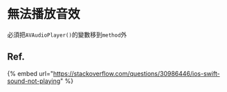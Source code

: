 # 無法播放音效

必須把`AVAudioPlayer()`的變數移到`method`外



## Ref.

{% embed url="https://stackoverflow.com/questions/30986446/ios-swift-sound-not-playing" %}



